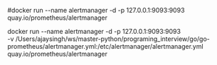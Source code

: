 #docker run --name alertmanager -d -p 127.0.0.1:9093:9093 quay.io/prometheus/alertmanager

docker run --name alertmanager -d -p 127.0.0.1:9093:9093 \
  -v /Users/ajaysingh/ws/master-python/programing_interview/go/go-prometheus/alertmanager.yml:/etc/alertmanager/alertmanager.yml \
  quay.io/prometheus/alertmanager